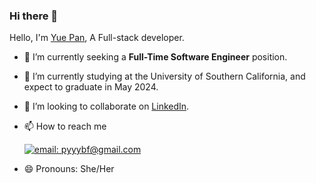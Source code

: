 ### Hi there 👋

<!--
**pyyybf/pyyybf** is a ✨ _special_ ✨ repository because its `README.md` (this file) appears on your GitHub profile.

Here are some ideas to get you started:

- 🔭 I’m currently working on ...
- 🌱 I’m currently learning ...
- 👯 I’m looking to collaborate on ...
- 🤔 I’m looking for help with ...
- 💬 Ask me about ...
- 📫 How to reach me: ...
- 😄 Pronouns: ...
- ⚡ Fun fact: ...
-->

Hello, I'm [Yue Pan](https://www.linkedin.com/in/yue-pan-716289250), A Full-stack developer.

- 🔭 I’m currently seeking a **Full-Time Software Engineer** position.

- 🌱 I’m currently studying at the University of Southern California, and expect to graduate in May 2024.

- 👯 I’m looking to collaborate on [LinkedIn](https://www.linkedin.com/in/yue-pan-716289250).

- 📫 How to reach me

  [![email: pyyybf@gmail.com](https://img.shields.io/badge/email-pyyybf@gmail.com-yellowgreen?style=for-the-badge&logo=gmail)](mailto:pyyybf@gmail.com)

- 😄 Pronouns: She/Her
